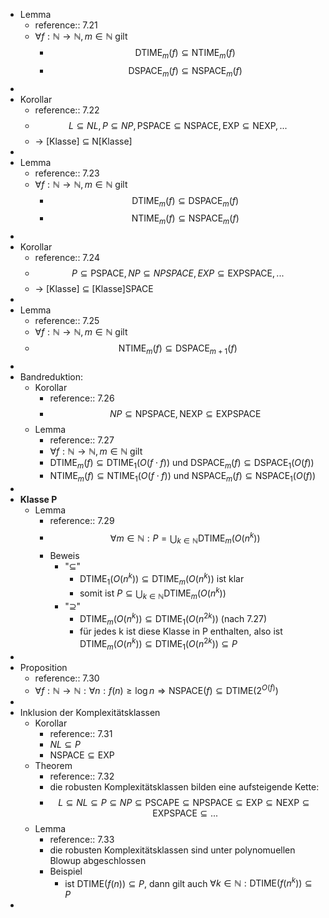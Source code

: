 - Lemma
	- reference:: 7.21
	- $\forall f:\mathbb{N}\rightarrow\mathbb{N},m\in\mathbb{N}$ gilt
		- $$\text{DTIME}_{m}\left(f\right)\subseteq\text{NTIME}_{m}\left(f\right)$$
		- $$\text{DSPACE}_{m}\left(f\right)\subseteq\text{NSPACE}_{m}\left(f\right)$$
-
- Korollar
	- reference:: 7.22
	- $$L\subseteq NL,P\subseteq NP,\text{PSPACE}\subseteq\text{NSPACE},\text{EXP}\subseteq\text{NEXP},...$$
	- -> [Klasse] $\subseteq$ N[Klasse]
-
- Lemma
	- reference:: 7.23
	- $\forall f:\mathbb{N}\rightarrow\mathbb{N},m\in\mathbb{N}$ gilt
		- $$\text{DTIME}_{m}\left(f\right)\subseteq\text{DSPACE}_{m}\left(f\right)$$
		- $$\text{NTIME}_{m}\left(f\right)\subseteq\text{NSPACE}_{m}\left(f\right)$$
-
- Korollar
	- reference:: 7.24
	- $$P\subseteq\text{PSPACE},NP\subseteq NPSPACE,EXP\subseteq\text{EXPSPACE},...$$
	- -> [Klasse] $\subseteq$ [Klasse]SPACE
-
- Lemma
	- reference:: 7.25
	- $\forall f:\mathbb{N}\rightarrow\mathbb{N},m\in\mathbb{N}$ gilt
	- $$\text{NTIME}_{m}\left(f\right)\subseteq\text{DSPACE}_{m+1}\left(f\right)$$
-
- Bandreduktion:
	- Korollar
		- reference:: 7.26
		- $$NP\subseteq\text{NPSPACE},\text{NEXP}\subseteq\text{EXPSPACE}$$
	- Lemma
		- reference:: 7.27
		- $\forall f:\mathbb{N}\rightarrow\mathbb{N},m\in\mathbb{N}$ gilt
		- $\text{DTIME}_{m}\left(f\right)\subseteq\text{DTIME}_1\left(O\left(f\cdot f\right)\right)$ und $\text{DSPACE}_{m}\left(f\right)\subseteq\text{DSPACE}_1\left(O\left(f\right)\right)$
		- $\text{NTIME}_{m}\left(f\right)\subseteq\text{NTIME}_1\left(O\left(f\cdot f\right)\right)$ und $\text{NSPACE}_{m}\left(f\right)\subseteq\text{NSPACE}_1\left(O\left(f\right)\right)$
-
- **Klasse P**
	- Lemma
		- reference:: 7.29
		- $$\forall m\in\mathbb{N}:P=\bigcup_{k\in\mathbb{N}}\text{DTIME}_{m}\left(O\left(n^{k}\right)\right)$$
		- Beweis
			- "$\subseteq$"
				- $\text{DTIME}_1\left(O\left(n^{k}\right)\right)\subseteq\text{DTIME}_{m}\left(O\left(n^{k}\right)\right)$ ist klar
				- somit ist $P\subseteq\bigcup_{k\in\mathbb{N}}\text{DTIME}_{m}\left(O\left(n^{k}\right)\right)$
			- "$\supseteq$"
				- $\text{DTIME}_{m}\left(O\left(n^{k}\right)\right)\subseteq\text{DTIME}_1\left(O\left(n^{2k}\right)\right)$ (nach 7.27)
				- für jedes k ist diese Klasse in P enthalten, also ist $\text{DTIME}_{m}\left(O\left(n^{k}\right)\right)\subseteq\text{DTIME}_1\left(O\left(n^{2k}\right)\right)\subseteq P$
-
- Proposition
	- reference:: 7.30
	- $\forall f:\mathbb{N}\rightarrow\mathbb{N}:\forall n:f\left(n\right)\geq\log n\Rightarrow\text{NSPACE}\left(f\right)\subseteq\text{DTIME}\left(2^{O\left(f\right)}\right)$
-
- Inklusion der Komplexitätsklassen
	- Korollar
		- reference:: 7.31
		- $NL\subseteq P$
		- $\text{NSPACE}\subseteq\text{EXP}$
	- Theorem
		- reference:: 7.32
		- die robusten Komplexitätsklassen bilden eine aufsteigende Kette:
		- $$L\subseteq NL\subseteq P\subseteq NP\subseteq\text{PSCAPE}\subseteq\text{NPSPACE}\subseteq\text{EXP}\subseteq\text{NEXP}\subseteq\text{EXPSPACE}\subseteq...$$
	- Lemma
		- reference:: 7.33
		- die robusten Komplexitätsklassen sind unter polynomuellen Blowup abgeschlossen
		- Beispiel
			- ist $\text{DTIME}\left(f\left(n\right)\right)\subseteq P$, dann gilt auch $\forall k\in\mathbb{N}:\text{DTIME}\left(f\left(n^{k}\right)\right)\subseteq P$
-